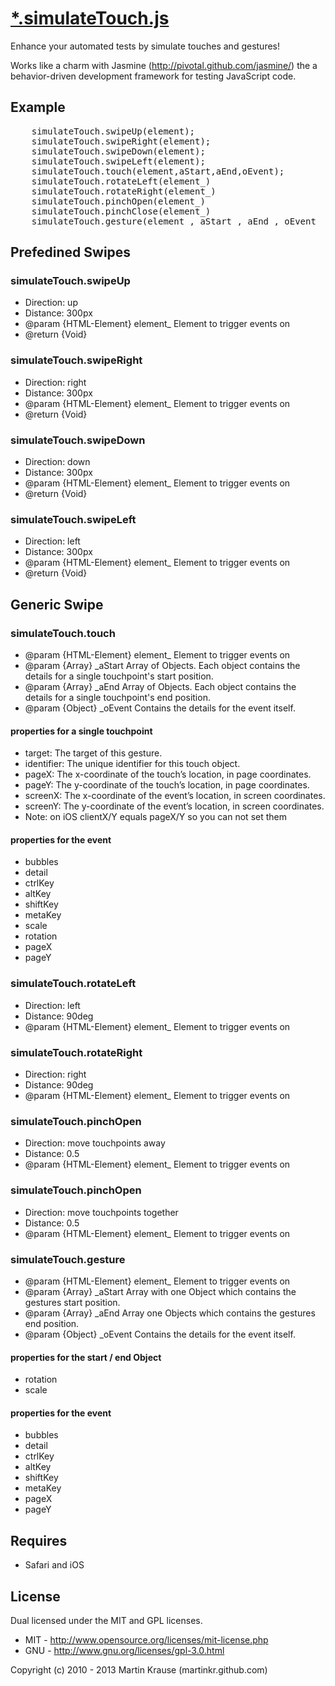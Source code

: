 <a name="README">[*.simulateTouch.js](https://github.com/martinkr/simulateTouch.js)</a>
=======
Enhance your automated tests by simulate touches and gestures!

Works like a charm with Jasmine (http://pivotal.github.com/jasmine/) the a behavior-driven development framework for testing JavaScript code.

## Example
<pre>
	simulateTouch.swipeUp(element);
	simulateTouch.swipeRight(element);
	simulateTouch.swipeDown(element);
	simulateTouch.swipeLeft(element);
	simulateTouch.touch(element,aStart,aEnd,oEvent);
	simulateTouch.rotateLeft(element_)
	simulateTouch.rotateRight(element_)
	simulateTouch.pinchOpen(element_)
	simulateTouch.pinchClose(element_)
	simulateTouch.gesture(element_, aStart_, aEnd_, oEvent_ )
</pre>


## Prefedined Swipes

### simulateTouch.swipeUp
 - Direction: up
 - Distance: 300px
 - @param  {HTML-Element} element_ Element to trigger events on
 - @return {Void}

### simulateTouch.swipeRight
- Direction: right
- Distance: 300px
- @param  {HTML-Element} element_ Element to trigger events on
- @return {Void}

### simulateTouch.swipeDown
- Direction: down
- Distance: 300px
- @param  {HTML-Element} element_ Element to trigger events on
- @return {Void}

### simulateTouch.swipeLeft
- Direction: left
- Distance: 300px
- @param  {HTML-Element} element_ Element to trigger events on
- @return {Void}

## Generic Swipe

### simulateTouch.touch
- @param  {HTML-Element} element_ Element to trigger events on
- @param  {Array} _aStart Array of Objects. Each object contains the details for a single touchpoint's start position.
- @param  {Array} _aEnd Array of Objects. Each object contains the details for a single touchpoint's end position.
- @param  {Object} _oEvent Contains the details for the event itself.

#### properties for a single touchpoint
 - target: The target of this gesture.
 - identifier: The unique identifier for this touch object.
 - pageX: The x-coordinate of the touch’s location, in page coordinates.
 - pageY: The y-coordinate of the touch’s location, in page coordinates.
 - screenX: The x-coordinate of the event’s location, in screen coordinates.
 - screenY: The y-coordinate of the event’s location, in screen coordinates.
 -  Note: on iOS clientX/Y equals pageX/Y so you can not set them

#### properties for the event
 - bubbles
 - detail
 - ctrlKey
 - altKey
 - shiftKey
 - metaKey
 - scale
 - rotation
 - pageX
 - pageY


### simulateTouch.rotateLeft
 - Direction: left
 - Distance: 90deg
 - @param  {HTML-Element} element_ Element to trigger events on

### simulateTouch.rotateRight
 - Direction: right
 - Distance: 90deg
 - @param  {HTML-Element} element_ Element to trigger events on

### simulateTouch.pinchOpen
 - Direction: move touchpoints away
 - Distance: 0.5
 - @param  {HTML-Element} element_ Element to trigger events on

### simulateTouch.pinchOpen
 - Direction: move touchpoints together
 - Distance: 0.5
 - @param  {HTML-Element} element_ Element to trigger events on

### simulateTouch.gesture
 - @param  {HTML-Element}	element_ Element to trigger events on
 - @param  {Array} _aStart	Array with one Object which contains the gestures start position.
 - @param  {Array} _aEnd	Array one Objects which contains the gestures end position.
 - @param  {Object} _oEvent	Contains the details for the event itself.

#### properties for the  start / end Object
 - rotation
 - scale

#### properties for the event
 - bubbles
 - detail
 - ctrlKey
 - altKey
 - shiftKey
 - metaKey
 - pageX
 - pageY

## Requires
- Safari and iOS

## License
Dual licensed under the MIT and GPL licenses.

* MIT - http://www.opensource.org/licenses/mit-license.php
* GNU - http://www.gnu.org/licenses/gpl-3.0.html

Copyright (c) 2010 - 2013 Martin Krause (martinkr.github.com)